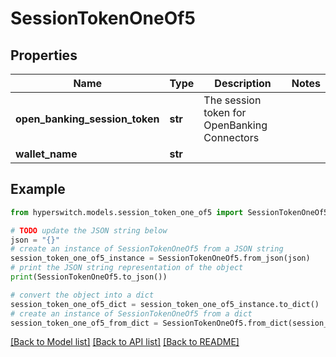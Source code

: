 # SessionTokenOneOf5


## Properties

Name | Type | Description | Notes
------------ | ------------- | ------------- | -------------
**open_banking_session_token** | **str** | The session token for OpenBanking Connectors | 
**wallet_name** | **str** |  | 

## Example

```python
from hyperswitch.models.session_token_one_of5 import SessionTokenOneOf5

# TODO update the JSON string below
json = "{}"
# create an instance of SessionTokenOneOf5 from a JSON string
session_token_one_of5_instance = SessionTokenOneOf5.from_json(json)
# print the JSON string representation of the object
print(SessionTokenOneOf5.to_json())

# convert the object into a dict
session_token_one_of5_dict = session_token_one_of5_instance.to_dict()
# create an instance of SessionTokenOneOf5 from a dict
session_token_one_of5_from_dict = SessionTokenOneOf5.from_dict(session_token_one_of5_dict)
```
[[Back to Model list]](../README.md#documentation-for-models) [[Back to API list]](../README.md#documentation-for-api-endpoints) [[Back to README]](../README.md)



